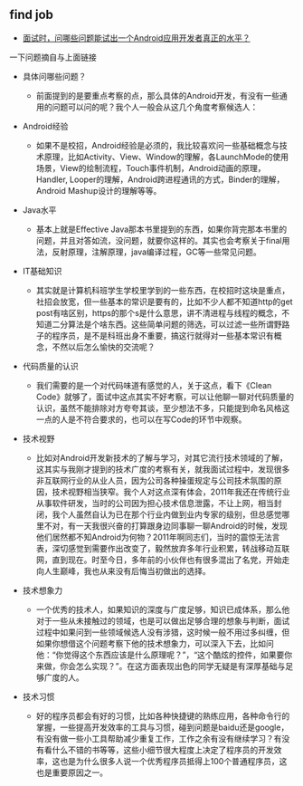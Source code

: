 
## find job

- [面试时，问哪些问题能试出一个Android应用开发者真正的水平？](http://www.jianshu.com/p/74565bd741ab)

一下问题摘自与上面链接

- 具体问哪些问题？
	- 前面提到的是要重点考察的点，那么具体的Android开发，有没有一些通用的问题可以问的呢？我个人一般会从这几个角度考察候选人：

- Android经验
	- 如果不是校招，Android经验是必须的，我比较喜欢问一些基础概念与技术原理，比如Activity、View、Window的理解，各LaunchMode的使用场景，View的绘制流程，Touch事件机制，Android动画的原理，Handler, Looper的理解，Android跨进程通讯的方式，Binder的理解，Android Mashup设计的理解等等。

- Java水平
	- 基本上就是Effective Java那本书里提到的东西，如果你背完那本书里的问题，并且对答如流，没问题，就要你这样的。其实也会考察关于final用法，反射原理，注解原理，java编译过程，GC等一些常见问题。

- IT基础知识
	- 其实就是计算机科班学生学校里学到的一些东西，在校招时这块是重点，社招会放宽，但一些基本的常识是要有的，比如不少人都不知道http的get post有啥区别，https的那个s是什么意思，讲不清进程与线程的概念，不知道二分算法是个啥东西。这些简单问题的筛选，可以过滤一些所谓野路子的程序员，是不是科班出身不重要，搞这行就得对一些基本常识有概念，不然以后怎么愉快的交流呢？

- 代码质量的认识
	- 我们需要的是一个对代码味道有感觉的人，关于这点，看下《Clean Code》就够了，面试中这点其实不好考察，可以让他聊一聊对代码质量的认识，虽然不能排除对方夸夸其谈，至少想法不多，只能提到命名风格这一点的人是不符合要求的，也可以在写Code的环节中观察。

- 技术视野
	- 比如对Android开发新技术的了解与学习，对其它流行技术领域的了解，这其实与我刚才提到的技术广度的考察有关，就我面试过程中，发现很多非互联网行业的从业人员，因为公司各种操蛋规定与公司技术氛围的原因，技术视野相当狭窄。我个人对这点深有体会，2011年我还在传统行业从事软件研发，当时的公司因为担心技术信息泄露，不让上网，相当封闭，我个人虽然自认为已在那个行业内做到业内专家的级别，但总感觉哪里不对，有一天我很兴奋的打算跟身边同事聊一聊Android的时候，发现他们居然都不知Android为何物？2011年啊同志们，当时的震惊无法言表，深切感觉到需要作出改变了，毅然放弃多年行业积累，转战移动互联网，直到现在。时至今日，多年前的小伙伴也有很多混出了名党，开始走向人生巅峰，我也从来没有后悔当初做出的选择。

- 技术想象力
	- 一个优秀的技术人，如果知识的深度与广度足够，知识已成体系，那么他对于一些从未接触过的领域，也是可以做出足够合理的想象与判断，面试过程中如果问到一些领域候选人没有涉猎，这时候一般不用过多纠缠，但如果你想借这个问题考察下他的技术想象力，可以深入下去，比如问他：“你觉得这个东西应该是什么原理呢？”，“这个酷炫的控件，如果要你来做，你会怎么实现？”。在这方面表现出色的同学无疑是有深厚基础与足够广度的人。

- 技术习惯
	- 好的程序员都会有好的习惯，比如各种快捷键的熟练应用，各种命令行的掌握，一些提高开发效率的工具与习惯，碰到问题是baidu还是google，有没有做一些小工具帮助减少重复工作，工作之余有没有继续学习？有没有看什么不错的书等等，这些小细节很大程度上决定了程序员的开发效率，这也是为什么很多人说一个优秀程序员抵得上100个普通程序员，这也是重要原因之一。